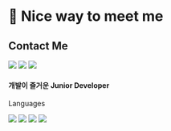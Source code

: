 <h1>🤞 Nice way to meet me </h1>

<h2> Contact Me </h2>
<img src="https://img.shields.io/badge/42_Seoul-000000?style=flat-square&logo=42&logoColor=white"/> <img src="https://img.shields.io/badge/joker7011@naver.com-EA4335?style=flat-square&logo=Gmail&logoColor=white"/> <img src="https://img.shields.io/badge/@h.beeen-E4405F?style=flat-square&logo=Instagram&logoColor=white"/>

<h4>개발이 즐거운 Junior Developer</h4>


<p> Languages </p>

<img src="https://img.shields.io/badge/C++-000060?/style=flat-square&logo=C&logoColor=white"/> <img src="https://img.shields.io/badge/Java-1E8CBE?/style=flat-square&logoColor=white"/> <img src="https://img.shields.io/badge/Spring-6DB33F?style=flat-square&logo=Spring&logoColor=white"/> <img src="https://img.shields.io/badge/Spring_Boot-6DB33F?style=flat-square&logo=SpringBoot&logoColor=white"/>

